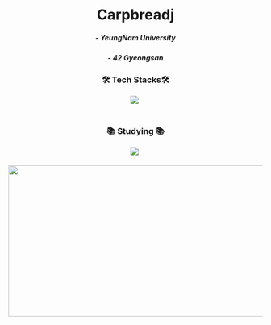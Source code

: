 <h1 align="center">Carpbreadj</h1>

<h5 align="center">
- YeungNam University
<h5 align="center">
- 42 Gyeongsan
</h5>

  
<h3 align="center">🛠 Tech Stacks🛠</h3>

<div align="center">
  <img src="https://img.shields.io/badge/c-A8B9CC.svg?style=for-the-badge&logo=c&logoColor=black" />&nbsp
</div>

<br>

<h3 align="center">📚 Studying 📚</h3>
<div align="center">
  <img src="https://img.shields.io/badge/java-%23ED8B00.svg?style=for-the-badge&logo=openjdk&logoColor=white" />&nbsp
</div>
<br>
<div align="center">

<a href="https://www.gitanimals.org/en_US?utm_medium=image&utm_source=carpbreadj&utm_content=farm">
<img
  src="https://render.gitanimals.org/farms/carpbreadj"
  width="600"
  height="300"
/>
</a>
  
